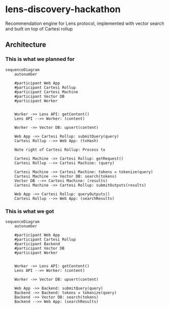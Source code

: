 # lens-discovery-hackathon

Recommendation engine for Lens protocol, implemented with vector search and built on top of Cartesi rollup

## Architecture

### This is what we planned for

```mermaid
sequenceDiagram
    autonumber

    #participant Web App
    #participant Cartesi Rollup
    #participant Cartesi Machine
    #participant Vector DB
    #participant Worker
    

    Worker ->> Lens API: getContent()
    Lens API -->> Worker: (content)
    
    Worker ->> Vector DB: upsert(content)
    
    Web App ->> Cartesi Rollup: submitQuery(query)
    Cartesi Rollup -->> Web App: (txHash)
    
    Note right of Cartesi Rollup: Process tx
    
    Cartesi Machine ->> Cartesi Rollup: getRequest()
    Cartesi Rollup -->> Cartesi Machine: (query)
    
    Cartesi Machine ->> Cartesi Machine: tokens = tokenize(query)
    Cartesi Machine ->> Vector DB: search(tokens)
    Vector DB -->> Cartesi Machine: (results)
    Cartesi Machine ->> Cartesi Rollup: submitOutputs(results)
    
    Web App ->> Cartesi Rollup: queryOutputs()
    Cartesi Rollup -->> Web App: (searchResults)
```

### This is what we got

```mermaid
sequenceDiagram
    autonumber

    #participant Web App
    #participant Cartesi Rollup
    #participant Backend
    #participant Vector DB
    #participant Worker
    

    Worker ->> Lens API: getContent()
    Lens API -->> Worker: (content)
    
    Worker ->> Vector DB: upsert(content)
    
    Web App ->> Backend: submitQuery(query)
    Backend ->> Backend: tokens = tokenize(query)
    Backend ->> Vector DB: search(tokens)
    Backend -->> Web App: (searchResults)
```

